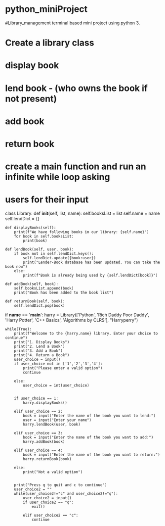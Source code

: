 # python_miniProject
#Library_management terminal based mini project using python 3.

# Create a library class
# display book
# lend book - (who owns the book if not present)
# add book
# return book

# create a main function and run an infinite while loop asking
# users for their input


class Library:
    def __init__(self, list, name):
        self.booksList = list
        self.name = name
        self.lendDict = {}

    def displayBooks(self):
        print(f"We have following books in our library: {self.name}")
        for book in self.booksList:
            print(book)

    def lendBook(self, user, book):
        if book not in self.lendDict.keys():
            self.lendDict.update({book:user})
            print("Lender-Book database has been updated. You can take the book now")
        else:
            print(f"Book is already being used by {self.lendDict[book]}")

    def addBook(self, book):
        self.booksList.append(book)
        print("Book has been added to the book list")

    def returnBook(self, book):
        self.lendDict.pop(book)

if __name__ == '__main__':
    harry = Library(['Python', 'Rich Daddy Poor Daddy', 'Harry Potter', 'C++ Basics', 'Algorithms by CLRS'], "Harryperry")

    while(True):
        print(f"Welcome to the {harry.name} library. Enter your choice to continue")
        print("1. Display Books")
        print("2. Lend a Book")
        print("3. Add a Book")
        print("4. Return a Book")
        user_choice = input()
        if user_choice not in ['1','2','3','4']:
            print("Please enter a valid option")
            continue

        else:
            user_choice = int(user_choice)


        if user_choice == 1:
            harry.displayBooks()

        elif user_choice == 2:
            book = input("Enter the name of the book you want to lend:")
            user = input("Enter your name")
            harry.lendBook(user, book)

        elif user_choice == 3:
            book = input("Enter the name of the book you want to add:")
            harry.addBook(book)

        elif user_choice == 4:
            book = input("Enter the name of the book you want to return:")
            harry.returnBook(book)

        else:
            print("Not a valid option")


        print("Press q to quit and c to continue")
        user_choice2 = ""
        while(user_choice2!="c" and user_choice2!="q"):
            user_choice2 = input()
            if user_choice2 == "q":
                exit()

            elif user_choice2 == "c":
                continue


